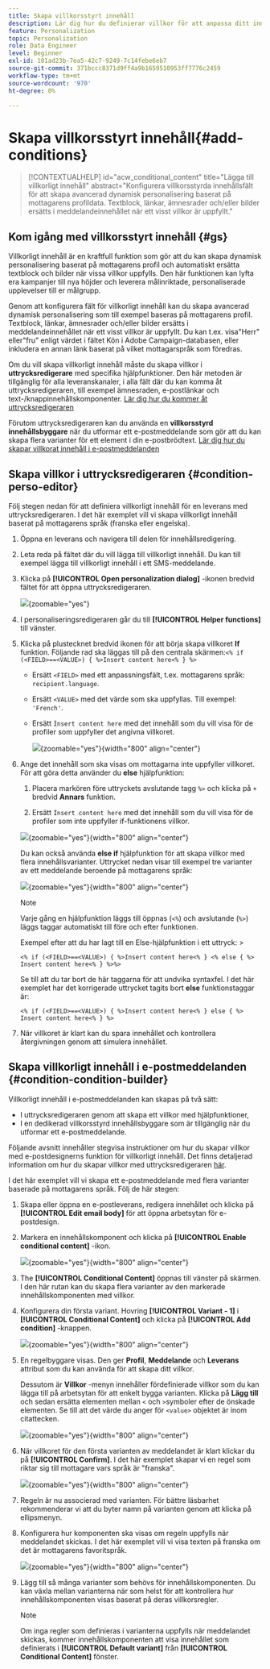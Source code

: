 ```yaml
---
title: Skapa villkorsstyrt innehåll
description: Lär dig hur du definierar villkor för att anpassa ditt innehåll i Adobe Campaign Web
feature: Personalization
topic: Personalization
role: Data Engineer
level: Beginner
exl-id: 101ad23b-7ea5-42c7-9249-7c14febe6eb7
source-git-commit: 371bccc8371d9ff4a9b1659510953ff7776c2459
workflow-type: tm+mt
source-wordcount: '970'
ht-degree: 0%

---
```


# Skapa villkorsstyrt innehåll{#add-conditions}

>[!CONTEXTUALHELP]
>id="acw_conditional_content"
>title="Lägga till villkorligt innehåll"
>abstract="Konfigurera villkorsstyrda innehållsfält för att skapa avancerad dynamisk personalisering baserat på mottagarens profildata. Textblock, länkar, ämnesrader och/eller bilder ersätts i meddelandeinnehållet när ett visst villkor är uppfyllt."

## Kom igång med villkorsstyrt innehåll {#gs}

Villkorligt innehåll är en kraftfull funktion som gör att du kan skapa dynamisk personalisering baserat på mottagarens profil och automatiskt ersätta textblock och bilder när vissa villkor uppfylls. Den här funktionen kan lyfta era kampanjer till nya höjder och leverera målinriktade, personaliserade upplevelser till er målgrupp.

Genom att konfigurera fält för villkorligt innehåll kan du skapa avancerad dynamisk personalisering som till exempel baseras på mottagarens profil. Textblock, länkar, ämnesrader och/eller bilder ersätts i meddelandeinnehållet när ett visst villkor är uppfyllt. Du kan t.ex. visa&quot;Herr&quot; eller&quot;fru&quot; enligt värdet i fältet Kön i Adobe Campaign-databasen, eller inkludera en annan länk baserat på vilket mottagarspråk som föredras.

Om du vill skapa villkorligt innehåll måste du skapa villkor i **uttrycksredigerare** med specifika hjälpfunktioner. Den här metoden är tillgänglig för alla leveranskanaler, i alla fält där du kan komma åt uttrycksredigeraren, till exempel ämnesraden, e-postlänkar och text-/knappinnehållskomponenter. [Lär dig hur du kommer åt uttrycksredigeraren](gs-personalization.md/#access)

Förutom uttrycksredigeraren kan du använda en **villkorsstyrd innehållsbyggare** när du utformar ett e-postmeddelande som gör att du kan skapa flera varianter för ett element i din e-postbrödtext. [Lär dig hur du skapar villkorat innehåll i e-postmeddelanden](#condition-condition-builder)

## Skapa villkor i uttrycksredigeraren {#condition-perso-editor}

Följ stegen nedan för att definiera villkorligt innehåll för en leverans med uttrycksredigeraren. I det här exemplet vill vi skapa villkorligt innehåll baserat på mottagarens språk (franska eller engelska).

1. Öppna en leverans och navigera till delen för innehållsredigering.

1. Leta reda på fältet där du vill lägga till villkorligt innehåll. Du kan till exempel lägga till villkorligt innehåll i ett SMS-meddelande.

1. Klicka på **[!UICONTROL Open personalization dialog]** -ikonen bredvid fältet för att öppna uttrycksredigeraren.

   ![](assets/open-perso-editor-sms.png){zoomable=&quot;yes&quot;}

1. I personaliseringsredigeraren går du till **[!UICONTROL Helper functions]** till vänster.

1. Klicka på plustecknet bredvid ikonen för att börja skapa villkoret **If** funktion. Följande rad ska läggas till på den centrala skärmen:`<% if (<FIELD>==<VALUE>) { %>Insert content here<% } %>`

   * Ersätt `<FIELD>` med ett anpassningsfält, t.ex. mottagarens språk: `recipient.language`.
   * Ersätt `<VALUE>` med det värde som ska uppfyllas. Till exempel: `'French'`.
   * Ersätt `Ìnsert content here` med det innehåll som du vill visa för de profiler som uppfyller det angivna villkoret.

     ![](assets/condition-sample1.png){zoomable=&quot;yes&quot;}{width="800" align="center"}

1. Ange det innehåll som ska visas om mottagarna inte uppfyller villkoret. För att göra detta använder du **else** hjälpfunktion:

   1. Placera markören före uttryckets avslutande tagg `%>` och klicka på `+` bredvid **Annars** funktion.

   1. Ersätt `Ìnsert content here` med det innehåll som du vill visa för de profiler som inte uppfyller if-funktionens villkor.

   ![](assets/condition-sample2.png){zoomable=&quot;yes&quot;}{width="800" align="center"}

   Du kan också använda **else if** hjälpfunktion för att skapa villkor med flera innehållsvarianter. Uttrycket nedan visar till exempel tre varianter av ett meddelande beroende på mottagarens språk:

   ![](assets/condition-sample3.png){zoomable=&quot;yes&quot;}{width="800" align="center"}

   >[!NOTE]
   >
   >Varje gång en hjälpfunktion läggs till öppnas (`<%`) och avslutande (`%>`) läggs taggar automatiskt till före och efter funktionen.
   >
   >Exempel efter att du har lagt till en Else-hjälpfunktion i ett uttryck: >
   >
   >`<% if (<FIELD>==<VALUE>) { %>Insert content here<% } <% else { %> Insert content here<% } %>%>`
   >
   >Se till att du tar bort de här taggarna för att undvika syntaxfel. I det här exemplet har det korrigerade uttrycket tagits bort **else** funktionstaggar är:
   >
   >`<% if (<FIELD>==<VALUE>) { %>Insert content here<% } else { %> Insert content here<% } %>`

1. När villkoret är klart kan du spara innehållet och kontrollera återgivningen genom att simulera innehållet.

## Skapa villkorligt innehåll i e-postmeddelanden {#condition-condition-builder}

Villkorligt innehåll i e-postmeddelanden kan skapas på två sätt:
* I uttrycksredigeraren genom att skapa ett villkor med hjälpfunktioner,
* I en dedikerad villkorsstyrd innehållsbyggare som är tillgänglig när du utformar ett e-postmeddelande.

Följande avsnitt innehåller stegvisa instruktioner om hur du skapar villkor med e-postdesignerns funktion för villkorligt innehåll. Det finns detaljerad information om hur du skapar villkor med uttrycksredigeraren [här](#condition-perso-editor).

I det här exemplet vill vi skapa ett e-postmeddelande med flera varianter baserade på mottagarens språk. Följ de här stegen:

1. Skapa eller öppna en e-postleverans, redigera innehållet och klicka på **[!UICONTROL Edit email body]** för att öppna arbetsytan för e-postdesign.

1. Markera en innehållskomponent och klicka på **[!UICONTROL Enable conditional content]** -ikon.

   ![](assets/condition-email-enable.png){zoomable=&quot;yes&quot;}{width="800" align="center"}

1. The **[!UICONTROL Conditional Content]** öppnas till vänster på skärmen. I den här rutan kan du skapa flera varianter av den markerade innehållskomponenten med villkor.

1. Konfigurera din första variant. Hovring **[!UICONTROL Variant - 1]** i **[!UICONTROL Conditional Content]** och klicka på **[!UICONTROL Add condition]** -knappen.

   ![](assets/condition-add-condition.png){zoomable=&quot;yes&quot;}{width="800" align="center"}

1. En regelbyggare visas. Den ger **Profil**, **Meddelande** och **Leverans** attribut som du kan använda för att skapa ditt villkor.

   Dessutom är **Villkor** -menyn innehåller fördefinierade villkor som du kan lägga till på arbetsytan för att enkelt bygga varianten. Klicka på **Lägg till** och sedan ersätta elementen mellan `<` och `>`symboler efter de önskade elementen. Se till att det värde du anger för `<value>` objektet är inom citattecken.

   ![](assets/condition-syntax.png){zoomable=&quot;yes&quot;}{width="800" align="center"}

1. När villkoret för den första varianten av meddelandet är klart klickar du på **[!UICONTROL Confirm]**. I det här exemplet skapar vi en regel som riktar sig till mottagare vars språk är &quot;franska&quot;.

   ![](assets/condition-example.png){zoomable=&quot;yes&quot;}{width="800" align="center"}

1. Regeln är nu associerad med varianten. För bättre läsbarhet rekommenderar vi att du byter namn på varianten genom att klicka på ellipsmenyn.

1. Konfigurera hur komponenten ska visas om regeln uppfylls när meddelandet skickas. I det här exemplet vill vi visa texten på franska om det är mottagarens favoritspråk.

   ![](assets/condition-email-variant1.png){zoomable=&quot;yes&quot;}{width="800" align="center"}

1. Lägg till så många varianter som behövs för innehållskomponenten. Du kan växla mellan varianterna när som helst för att kontrollera hur innehållskomponenten visas baserat på deras villkorsregler.

   >[!NOTE]
   >Om inga regler som definieras i varianterna uppfylls när meddelandet skickas, kommer innehållskomponenten att visa innehållet som definierats i **[!UICONTROL Default variant]** från **[!UICONTROL Conditional Content]** fönster.
